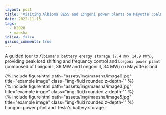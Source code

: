 ```yaml
---
layout: post
title: 'Visiting Albioma BESS and Longoni power plants on Mayotte :palm_tree:'
date: 2022-11-15
tags:
  - h2020
  - maesha
inline: false
giscus_comments: true
---
```


A guided tour to `Albioma's battery energy storage (7.4 MW/ 14.9 MWh)`, providing peak load shifting and frequency control and `Longoni power plant` (composed of Longoni I, 39 MW
and Longoni II, 34 MW) on Mayotte island.

<div class="row">
    <div class="col-sm mt-3 mt-md-0">
        {% include figure.html path="assets/img/maesha/image0.jpg" title="example image" class="img-fluid rounded z-depth-1" %}
    </div>
    <div class="col-sm mt-3 mt-md-0">
        {% include figure.html path="assets/img/maesha/image3.jpg" title="example image" class="img-fluid rounded z-depth-1" %}
    </div>
    <div class="col-sm mt-3 mt-md-0">
        {% include figure.html path="assets/img/maesha/image5.jpg" title="example image" class="img-fluid rounded z-depth-1" %}
    </div>
</div>
<div class="caption">
    Longoni power plant and Tesla's battery storage.
</div>